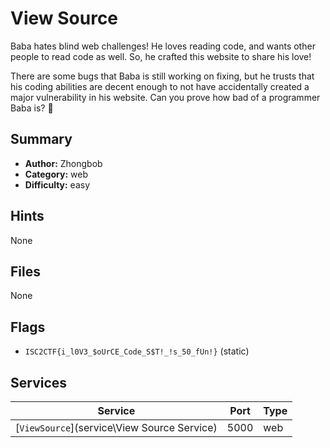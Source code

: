 # View Source
Baba hates blind web challenges! He loves reading code, and wants other people to read code as well. So, he crafted this website to share his love!

There are some bugs that Baba is still working on fixing, but he trusts that his coding abilities are decent enough to not have accidentally created a major vulnerability in his website.
Can you prove how bad of a programmer Baba is?


## Summary
- **Author:** Zhongbob
- **Category:** web
- **Difficulty:** easy


## Hints
None

## Files
None

## Flags
- `ISC2CTF{i_l0V3_$oUrCE_Code_S$T!_!s_50_fUn!}` (static)

## Services
| Service | Port | Type |
| ------- | ---- | ---- |
| [`ViewSource`](service\View Source Service) | 5000 | web |
